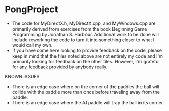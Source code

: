 PongProject
===========
- The code for MyDirectX.h, MyDirectX.cpp, and MyWindows.cpp are primarily derived from exercises from the book Beginning Game Programming by Jonathan S. Harbour. Additional work to be done will include reworking the code to turn it into something closer to what I would call my own.
- If you have come here looking to provide feedback on the code, please keep in mind that the files noted above are not entirely my code and I'm primarily looking for feedback on the other files. However, I'm grateful for any feedback provided by anybody really.

KNOWN ISSUES
- There is an edge case where on the corner of the paddles the ball will collide with the paddle more than once before traveling away from the paddle.
- There is an edge case where the AI paddle will trap the ball in its corner.
